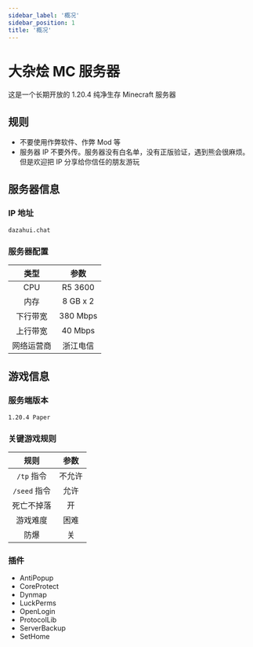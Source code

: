 ```yaml
---
sidebar_label: '概况'
sidebar_position: 1
title: '概况'
---
```


# 大杂烩 MC 服务器

这是一个长期开放的 1.20.4 纯净生存 Minecraft 服务器

## 规则

- 不要使用作弊软件、作弊 Mod 等
- 服务器 IP 不要外传。服务器没有白名单，没有正版验证，遇到熊会很麻烦。但是欢迎把 IP 分享给你信任的朋友游玩

## 服务器信息

### IP 地址

```dazahui.chat```

### 服务器配置

|  类型   |    参数    | 
|:-----:|:--------:|
|  CPU  | R5 3600  | 
|  内存   | 8 GB x 2 |  
| 下行带宽  | 380 Mbps |
| 上行带宽  | 40 Mbps  |
| 网络运营商 |   浙江电信   |

## 游戏信息

### 服务端版本

`1.20.4 Paper`

### 关键游戏规则

|     规则     | 参数  | 
|:----------:|:---:|
|  `/tp` 指令  | 不允许 | 
| `/seed` 指令 | 允许  |
|   死亡不掉落    |  开  | 
|    游戏难度    | 困难  |
|     防爆     |  关  |

### 插件

- AntiPopup
- CoreProtect
- Dynmap
- LuckPerms
- OpenLogin
- ProtocolLib
- ServerBackup
- SetHome
